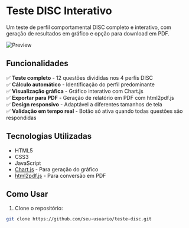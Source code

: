 # Teste DISC Interativo

Um teste de perfil comportamental DISC completo e interativo, com geração de resultados em gráfico e opção para download em PDF.

![Preview](https://img.freepik.com/vetores-gratis/fundo-abstrato-azul-com-formas-geometricas_53876-140885.jpg)

## Funcionalidades

✅ **Teste completo** - 12 questões divididas nos 4 perfis DISC  
✅ **Cálculo automático** - Identificação do perfil predominante  
✅ **Visualização gráfica** - Gráfico interativo com Chart.js  
✅ **Exportar para PDF** - Geração de relatório em PDF com html2pdf.js  
✅ **Design responsivo** - Adaptável a diferentes tamanhos de tela  
✅ **Validação em tempo real** - Botão só ativa quando todas questões são respondidas

## Tecnologias Utilizadas

- HTML5
- CSS3
- JavaScript
- [Chart.js](https://www.chartjs.org/) - Para geração do gráfico
- [html2pdf.js](https://ekoopmans.github.io/html2pdf.js/) - Para conversão em PDF

## Como Usar

1. Clone o repositório:
```bash
git clone https://github.com/seu-usuario/teste-disc.git
